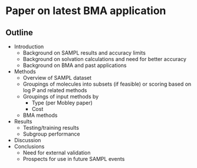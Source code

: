 # Paper on latest BMA application

## Outline

* Introduction
	* Background on SAMPL results and accuracy limits
	* Background on solvation calculations and need for better accuracy
	* Background on BMA and past applications
* Methods
	* Overview of SAMPL dataset
	* Groupings of molecules into subsets (if feasible) or scoring based on log P and related methods 
	* Groupings of input methods by
		* Type (per Mobley paper) 
		* Cost
	* BMA methods
* Results
	* Testing/training results
	* Subgroup performance
* Discussion
* Conclusions
	* Need for external validation
	* Prospects for use in future SAMPL events
